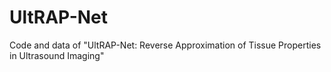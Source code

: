 # UltRAP-Net
Code and data of "UltRAP-Net: Reverse Approximation of Tissue Properties in Ultrasound Imaging"
